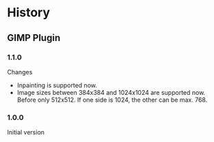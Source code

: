 # History
## GIMP Plugin
### 1.1.0
Changes
- Inpainting is supported now.
- Image sizes between 384x384 and 1024x1024 are supported now. Before only 512x512. If one side is 1024, the other can be max. 768.

### 1.0.0
Initial version
